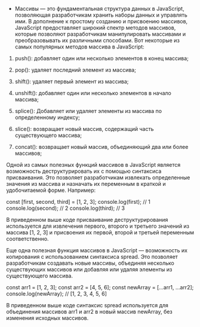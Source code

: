- Массивы — это фундаментальная структура данных в JavaScript, позволяющая разработчикам хранить наборы данных и управлять ими. В дополнение к простому созданию и присвоению массивов, JavaScript предоставляет широкий спектр методов массивов, которые позволяют разработчикам манипулировать массивами и преобразовывать их различными способами. Вот некоторые из самых популярных методов массива в JavaScript:

1. push(): добавляет один или несколько элементов в конец массива;

2. pop(): удаляет последний элемент из массива;

3. shift(): удаляет первый элемент из массива;

4. unshift(): добавляет один или несколько элементов в начало массива;

5. splice(): Добавляет или удаляет элементы из массива по определенному индексу;

6. slice(): возвращает новый массив, содержащий часть существующего массива;

7. concat(): возвращает новый массив, объединяющий два или более массивов;

Одной из самых полезных функций массивов в JavaScript является возможность деструктурировать их с помощью синтаксиса присваивания. Это позволяет разработчикам извлекать определенные значения из массива и назначать их переменным в краткой и удобочитаемой форме. Например:

const [first, second, third] = [1, 2, 3]; console.log(first); // 1 console.log(second); // 2 console.log(third); // 3

В приведенном выше коде присваивание деструктурирования используется для извлечения первого, второго и третьего значений из массива [1, 2, 3] и присвоения их первой, второй и третьей переменным соответственно.

Еще одна полезная функция массивов в JavaScript — возможность их копирования с использованием синтаксиса spread. Это позволяет разработчикам создавать новые массивы, объединяя несколько существующих массивов или добавляя или удаляя элементы из существующего массива.

const arr1 = [1, 2, 3]; const arr2 = [4, 5, 6]; const newArray = [...arr1, ...arr2]; console.log(newArray); // [1, 2, 3, 4, 5, 6]

В приведенном выше коде синтаксис spread используется для объединения массивов arr1 и arr2 в новый массив newArray, без изменения исходных массивов.